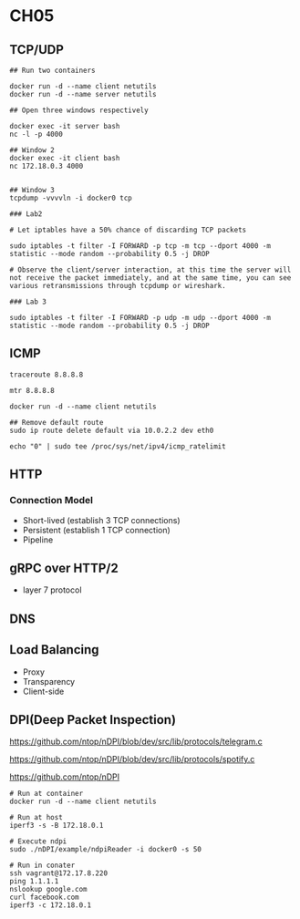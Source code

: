 # CH05
## TCP/UDP
```
## Run two containers

docker run -d --name client netutils
docker run -d --name server netutils

## Open three windows respectively

docker exec -it server bash
nc -l -p 4000

## Window 2
docker exec -it client bash
nc 172.18.0.3 4000


## Window 3
tcpdump -vvvvln -i docker0 tcp

### Lab2

# Let iptables have a 50% chance of discarding TCP packets

sudo iptables -t filter -I FORWARD -p tcp -m tcp --dport 4000 -m statistic --mode random --probability 0.5 -j DROP

# Observe the client/server interaction, at this time the server will not receive the packet immediately, and at the same time, you can see various retransmissions through tcpdump or wireshark.

### Lab 3

sudo iptables -t filter -I FORWARD -p udp -m udp --dport 4000 -m statistic --mode random --probability 0.5 -j DROP

```

## ICMP
```
traceroute 8.8.8.8 

mtr 8.8.8.8

docker run -d --name client netutils

## Remove default route
sudo ip route delete default via 10.0.2.2 dev eth0

echo "0" | sudo tee /proc/sys/net/ipv4/icmp_ratelimit
```

## HTTP
### Connection Model
- Short-lived (establish 3 TCP connections)
- Persistent (establish 1 TCP connection)
- Pipeline 

## gRPC over HTTP/2
- layer 7 protocol

## DNS

## Load Balancing
- Proxy
- Transparency
- Client-side 

## DPI(Deep Packet Inspection)
https://github.com/ntop/nDPI/blob/dev/src/lib/protocols/telegram.c

https://github.com/ntop/nDPI/blob/dev/src/lib/protocols/spotify.c

https://github.com/ntop/nDPI
```
# Run at container
docker run -d --name client netutils

# Run at host
iperf3 -s -B 172.18.0.1

# Execute ndpi
sudo ./nDPI/example/ndpiReader -i docker0 -s 50

# Run in conater
ssh vagrant@172.17.8.220
ping 1.1.1.1
nslookup google.com
curl facebook.com
iperf3 -c 172.18.0.1
```



